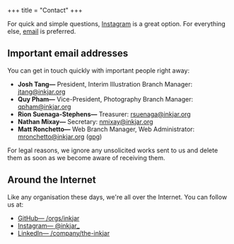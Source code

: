 +++
title = "Contact"
+++

For quick and simple questions, [Instagram](https://instagram.com/inkjar_) is a great option. For everything else, [email](mailto:questions@inkjar.org) is preferred.

## Important email addresses
You can get in touch quickly with important people right away:

- **Josh Tang&mdash;** President, Interim Illustration Branch Manager: [jtang@inkjar.org](mailto:jtang@inkjar.org)
- **Quy Pham&mdash;** Vice-President, Photography Branch Manager: [qpham@inkjar.org](mailto:qpham@inkjar.org)
- **Rion Suenaga-Stephens&mdash;** Treasurer: [rsuenaga@inkjar.org](mailto:rss@inkjar.org)
- **Nathan Mixay&mdash;** Secretary: [nmixay@inkjar.org](mailto:nmixay@inkjar.org)
- **Matt Ronchetto&mdash;** Web Branch Manager, Web Administrator: [mronchetto@inkjar.org](mailto:mronchetto@inkjar.org) ([gpg](/gpg/mronchetto.txt))

For legal reasons, we ignore any unsolicited works sent to us and delete them as soon as we become aware of receiving them.

## Around the Internet
Like any organisation these days, we're all over the Internet. You can follow us at:

- [GitHub&mdash; /orgs/inkjar](https://github.com/orgs/inkjar)
- [Instagram&mdash; @inkjar_](https://instagram.com/inkjar_)
- [LinkedIn&mdash; /company/the-inkjar](https://www.linkedin.com/company/the-inkjar)
